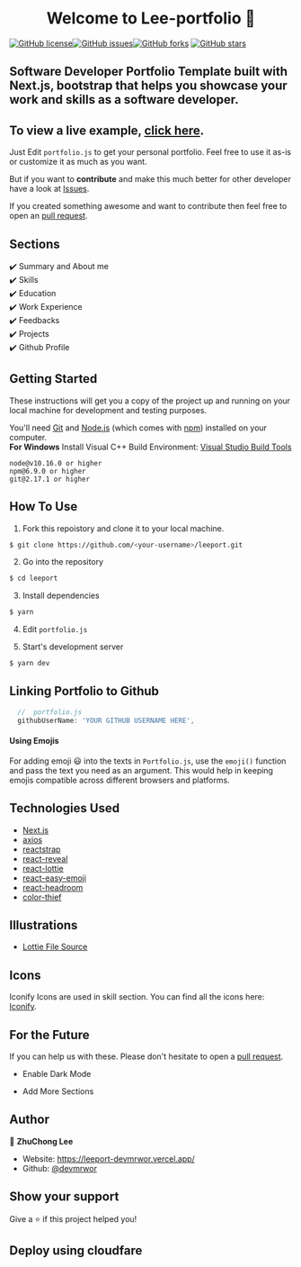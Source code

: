 <h1 align="center">Welcome to Lee-portfolio 👋</h1>
<a href="https://github.com/mjtechworks/mike-portfolio/blob/main/LICENSE"><img alt="GitHub license" src="https://img.shields.io/github/license/mjtechworks/mike-portfolio"></a><a href="https://github.com/mjtechworks/mike-portfolio/issues"><img alt="GitHub issues" src="https://img.shields.io/github/issues/mjtechworks/mike-portfolio"></a><a href="https://github.com/mjtechworks/mike-portfolio/network"><img alt="GitHub forks" src="https://img.shields.io/github/forks/mjtechworks/mike-portfolio"></a> <a href="https://github.com/mjtechworks/mike-portfolio/stargazers"><img alt="GitHub stars" src="https://img.shields.io/github/stars/mjtechworks/mike-portfolio"></a>

## Software Developer Portfolio Template built with Next.js, bootstrap that helps you showcase your work and skills as a software developer.

## To view a live example, **[click here](https://leeport-devmrwor.vercel.app/)**.

Just Edit `portfolio.js` to get your personal portfolio. Feel free to use it as-is or customize it as much as you want.

But if you want to **contribute** and make this much better for other developer have a look at [Issues](https://github.com/devmrwor/leeport/issues).

If you created something awesome and want to contribute then feel free to open an [pull request](https://github.com/devmrwor/leeport/pulls).

## Sections

✔️ Summary and About me\
✔️ Skills\
✔️ Education\
✔️ Work Experience\
✔️ Feedbacks\
✔️ Projects\
✔️ Github Profile

## Getting Started

These instructions will get you a copy of the project up and running on your local machine for development and testing purposes.

You'll need [Git](https://git-scm.com) and [Node.js](https://nodejs.org/en/download/) (which comes with [npm](http://npmjs.com)) installed on your computer.
<br>
**For Windows** Install Visual C++ Build Environment: [Visual Studio Build Tools](https://visualstudio.microsoft.com/thank-you-downloading-visual-studio/?sku=BuildTools)

```
node@v10.16.0 or higher
npm@6.9.0 or higher
git@2.17.1 or higher
```

## How To Use

1. Fork this repoistory and clone it to your local machine.

```bash
$ git clone https://github.com/<your-username>/leeport.git
```

2. Go into the repository

```bash
$ cd leeport
```

3. Install dependencies

```bash
$ yarn
```

4. Edit `portfolio.js`

5. Start's development server

```bash
$ yarn dev
```

## Linking Portfolio to Github

```javascript
  //  portfolio.js
  githubUserName: 'YOUR GITHUB USERNAME HERE',
```

#### Using Emojis

For adding emoji 😃 into the texts in `Portfolio.js`, use the `emoji()` function and pass the text you need as an argument. This would help in keeping emojis compatible across different browsers and platforms.

## Technologies Used

-   [Next.js](https://nextjs.org/)
-   [axios](https://www.npmjs.com/package/axios)
-   [reactstrap](https://reactstrap.github.io/)
-   [react-reveal](https://www.react-reveal.com/)
-   [react-lottie](https://www.npmjs.com/package/react-lottie)
-   [react-easy-emoji](https://github.com/appfigures/react-easy-emoji)
-   [react-headroom](https://github.com/KyleAMathews/react-headroom)
-   [color-thief](https://github.com/lokesh/color-thief)

## Illustrations

-   [Lottie File Source](https://lottiefiles.com)

## Icons

Iconify Icons are used in skill section. You can find all the icons here: [Iconify](https://icon-sets.iconify.design/).

## For the Future

If you can help us with these. Please don't hesitate to open a [pull request](https://github.com/devmrwor/leeport/pulls).

-   Enable Dark Mode

-   Add More Sections

## Author

👤 **ZhuChong Lee**

-   Website: https://leeport-devmrwor.vercel.app/
-   Github: [@devmrwor](https://github.com/devmrwor)

## Show your support

Give a ⭐️ if this project helped you!

## Deploy using cloudfare
